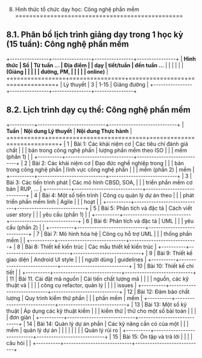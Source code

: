 8. Hình thức tổ chức dạy học: Công nghệ phần mềm
================================================

8.1. Phân bổ lịch trình giảng dạy trong 1 học kỳ (15 tuần): Công nghệ phần mềm
------------------------------------------------------------------------------

+----------------+----------------+----------------+----------------+
| **Hình thức    | **Số           | **Từ tuần ...  | **Địa điểm**   |
| dạy**          | tiết/tuần**    | đến tuần ...** |                |
|                |                |                | **(Giảng       |
|                |                |                | đường, PM,     |
|                |                |                | online)**      |
+================+================+================+================+
| Lý thuyết      | 3              | 1-15           | Giảng đường    |
+----------------+----------------+----------------+----------------+

8.2. Lịch trình dạy cụ thể: Công nghệ phần mềm
----------------------------------------------

+----------+----------------------------+----------------------------+
| **Tuần** | **Nội dung Lý thuyết**     | **Nội dung Thực hành**     |
+==========+============================+============================+
| 1        | Bài 1: Các khái niệm cơ    | Các tiêu chí đánh giá chất |
|          | bản trong công nghệ phần   | lượng phần mềm theo ISO    |
|          | mềm (phần 1)               |                            |
+----------+----------------------------+----------------------------+
| 2        | Bài 2: Các khái niệm cơ    | Đạo đức nghề nghiệp trong  |
|          | bản trong công nghệ phần   | lĩnh vực công nghệ phần    |
|          | mềm (phần 2)               | mềm                        |
+----------+----------------------------+----------------------------+
| 3        | Bài 3: Các tiến trình phát | Các mô hình CBSD, SOA,     |
|          | triển phần mềm cơ bản      | RUP, ...                   |
+----------+----------------------------+----------------------------+
| 4        | Bài 4: Một số tiến trình   | Công cụ quản lý dự án theo |
|          | phát triển phần mềm linh   | Agile                      |
|          | hoạt                       |                            |
+----------+----------------------------+----------------------------+
| 5        | Bài 5: Phân tích và đặc tả | Cách viết user story       |
|          | yêu cầu (phần 1)           |                            |
+----------+----------------------------+----------------------------+
| 6        | Bài 6: Phân tích và đặc tả | UML                        |
|          | yêu cầu (phần 2)           |                            |
+----------+----------------------------+----------------------------+
| 7        | Bài 7: Mô hình hóa hệ      | Công cụ hỗ trợ UML         |
|          | thống phần mềm             |                            |
+----------+----------------------------+----------------------------+
| 8        | Bài 8: Thiết kế kiến trúc  | Các mẫu thiết kế kiến trúc |
+----------+----------------------------+----------------------------+
| 9        | Bài 9: Thiết kế giao diện  | Android UI style           |
|          | người dùng                 | guidelines                 |
+----------+----------------------------+----------------------------+
| 10       | Bài 10: Thiết kế chi tiết  |                            |
+----------+----------------------------+----------------------------+
| 11       | Bài 11. Cài đặt mã nguồn   | Cải tiến chất lượng mã     |
|          |                            | nguồn, các kỹ thuật và     |
|          |                            | công cụ refactor, quản lý  |
|          |                            | issues                     |
+----------+----------------------------+----------------------------+
| 12       | Bài 12: Đảm bảo chất lượng | Quy trình kiểm thử phần    |
|          | phần mềm                   | mềm                        |
+----------+----------------------------+----------------------------+
| 13       | Bài 13: Một số kỹ thuật    | Áp dụng các kỹ thuật kiểm  |
|          | kiểm thử                   | thử cho một số bài toán    |
|          |                            | đơn giản                   |
+----------+----------------------------+----------------------------+
| 14       | Bài 14: Quản lý dự án phần | Các kỹ năng cần có của một |
|          | mềm                        | quản lý dự án              |
|          |                            |                            |
|          |                            | Quản lý rủi ro             |
+----------+----------------------------+----------------------------+
| 15       | Bài 15: Ôn tập và trả lời  |                            |
|          | câu hỏi                    |                            |
+----------+----------------------------+----------------------------+

